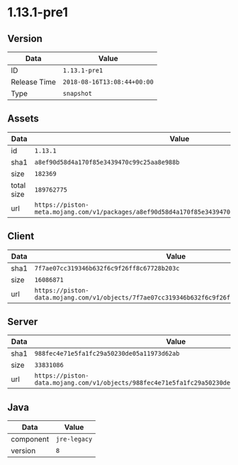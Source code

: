 # 1.13.1-pre1

## Version

|**Data**        | **Value**                 |
|----------------|-------------------------|
| ID   | ```1.13.1-pre1```   |
| Release Time   | ```2018-08-16T13:08:44+00:00```   |
| Type   | ```snapshot```   |

## Assets

|**Data**        | **Value**                 |
|----------------|-------------------------|
| id   | ```1.13.1```   |
| sha1   | ```a8ef90d58d4a170f85e3439470c99c25aa8e988b```   |
| size   | ```182369```   |
| total size  | ```189762775```  |
| url       | ```https://piston-meta.mojang.com/v1/packages/a8ef90d58d4a170f85e3439470c99c25aa8e988b/1.13.1.json``` |

## Client

|**Data**        | **Value**                 |
|----------------|-------------------------|
| sha1   | ```7f7ae07cc319346b632f6c9f26ff8c67728b203c```   |
| size   | ```16086871```   |
| url       | ```https://piston-data.mojang.com/v1/objects/7f7ae07cc319346b632f6c9f26ff8c67728b203c/client.jar``` |

## Server

|**Data**        | **Value**                 |
|----------------|-------------------------|
| sha1   | ```988fec4e71e5fa1fc29a50230de05a11973d62ab```   |
| size   | ```33831086```   |
| url       | ```https://piston-data.mojang.com/v1/objects/988fec4e71e5fa1fc29a50230de05a11973d62ab/server.jar``` |

## Java

|**Data**        | **Value**                 |
|----------------|-------------------------|
| component   | ```jre-legacy```   |
| version   | ```8```   |